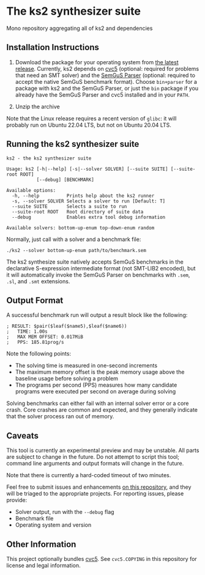 # The ks2 synthesizer suite
Mono repository aggregating all of ks2 and dependencies

## Installation Instructions
1. Download the package for your operating system from [the latest release](https://github.com/kjcjohnson/ks2-mono/releases/latest). Currently,
ks2 depends on [cvc5](https://github.com/cvc5/cvc5) (optional: required for problems that need an SMT solver) and the
[SemGuS Parser](https://github.com/SemGuS-git/Semgus-Parser) (optional: required to accept the native SemGuS benchmark format).
Choose `bin+parser` for a package with ks2 and the SemGuS Parser,
or just the `bin` package if you already have the SemGuS Parser and cvc5 installed and in your `PATH`.

2. Unzip the archive

Note that the Linux release requires a recent version of `glibc`: it will probably run on Ubuntu 22.04 LTS, but not on Ubuntu 20.04 LTS.

## Running the ks2 synthesizer suite
```
ks2 - the ks2 synthesizer suite

Usage: ks2 [-h|--help] [-s|--solver SOLVER] [--suite SUITE] [--suite-root ROOT]
           [--debug] [BENCHMARK]

Available options:
  -h, --help          Prints help about the ks2 runner
  -s, --solver SOLVER Selects a solver to run [Default: T]
  --suite SUITE       Selects a suite to run
  --suite-root ROOT   Root directory of suite data
  --debug             Enables extra tool debug information

Available solvers: bottom-up-enum top-down-enum random
```

Normally, just call with a solver and a benchmark file:
```
./ks2 --solver bottom-up-enum path/to/benchmark.sem
```

The ks2 synthesize suite natively accepts SemGuS benchmarks in the declarative S-expression intermediate format (not SMT-LIB2 encoded),
but it will automatically invoke the SemGuS Parser on benchmarks with `.sem`, `.sl`, and `.smt` extensions.

## Output Format
A successful benchmark run will output a result block like the following:
```
; RESULT: $pair($leaf($name5),$leaf($name6))
;   TIME: 1.00s
;   MAX MEM OFFSET: 0.017MiB
;   PPS: 185.81prog/s
```
Note the following points:
* The solving time is measured in one-second increments
* The maximum memory offset is the peak memory usage above the baseline usage before solving a problem
* The programs per second (PPS) measures how many candidate programs were executed per second on average during solving

Solving benchmarks can either fail with an internal solver error or a core crash. Core crashes are common and expected, and
they generally indicate that the solver process ran out of memory.

## Caveats
This tool is currently an experimental preview and may be unstable. All parts are subject to change in the future.
Do not attempt to script this tool; command line arguments and output formats will change in the future.

Note that there is currently a hard-coded timeout of two minutes.

Feel free to submit issues and enhancements [on this repository](https://github.com/kjcjohnson/ks2-mono/issues),
and they will be triaged to the appropriate projects. For reporting issues, please provide:
* Solver output, run with the `--debug` flag
* Benchmark file
* Operating system and version

## Other Information
This project optionally bundles [cvc5](https://github.com/cvc5/cvc5). See `cvc5.COPYING` in this repository for
license and legal information.